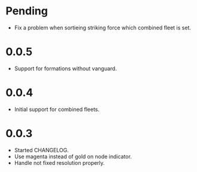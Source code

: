 # Pending

- Fix a problem when sortieing striking force which combined fleet is set.

# 0.0.5

- Support for formations without vanguard.

# 0.0.4

- Initial support for combined fleets.

# 0.0.3

- Started CHANGELOG.
- Use magenta instead of gold on node indicator.
- Handle not fixed resolution properly.
